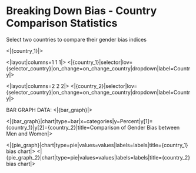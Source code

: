 # Breaking Down Bias - Country Comparison Statistics
Select two countries to compare their gender bias indices

<|{country_1}|>

<|layout|columns=1 1 1|> <|{country_1}|selector|lov={selector_country}|on_change=on_change_country|dropdown|label=Country|>

<|layout|columns=2 2 2|> <|{country_2}|selector|lov={selector_country}|on_change=on_change_country|dropdown|label=Country|>

BAR GRAPH DATA:
<|{bar_graph}|>

<|{bar_graph}|chart|type=bar|x=categories|y=Percent|y[1]={country_1}|y[2]={country_2}|title=Comparison of Gender Bias between Men and Women|> 

<|{pie_graph}|chart|type=pie|values=values|labels=labels|title={country_1} bias chart|>
<|{pie_graph_2}|chart|type=pie|values=values|labels=labels|title={country_2} bias chart|>